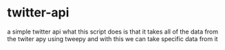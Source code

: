# twitter-api
a simple twitter api
what this script does is that it takes all of the data from the twiter apy using tweepy and with this we can take specific data from it

